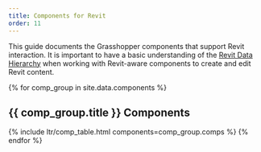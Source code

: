 ```yaml
---
title: Components for Revit
order: 11
---
```


This guide documents the Grasshopper components that support Revit interaction. It is important to have a basic understanding of the [Revit Data Hierarchy](https://www.modelical.com/en/gdocs/revit-data-hierarchy/) when working with Revit-aware components to create and edit Revit content.


{% for comp_group in site.data.components %}
## {{ comp_group.title }} Components
{% include ltr/comp_table.html components=comp_group.comps %}
{% endfor %}
